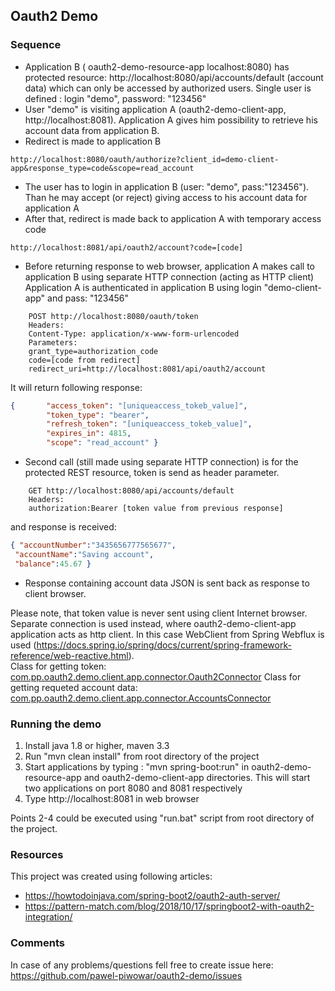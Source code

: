 ## Oauth2 Demo

### Sequence
- Application B ( oauth2-demo-resource-app  localhost:8080) has protected resource: http://localhost:8080/api/accounts/default (account data) which can only be accessed by authorized users. 
 Single user is defined : login "demo", password: "123456"
- User "demo" is visiting application A (oauth2-demo-client-app, http://localhost:8081). Application A gives him possibility to retrieve his account data from application B.   
- Redirect is made to application B
```
http://localhost:8080/oauth/authorize?client_id=demo-client-app&response_type=code&scope=read_account
```
- The user has to login in application B (user: "demo", pass:"123456"). Than he may accept (or reject) giving access to his account data for application A  
- After that, redirect is made back to application A with temporary access code   
```
http://localhost:8081/api/oauth2/account?code=[code]
```
- Before returning response to web browser, application A makes call to application B using separate HTTP connection (acting as HTTP client)   
 Application A is authenticated in application B using login "demo-client-app" and pass: "123456"
```
    POST http://localhost:8080/oauth/token  
    Headers:
    Content-Type: application/x-www-form-urlencoded  
    Parameters:
    grant_type=authorization_code  
    code=[code from redirect]  
    redirect_uri=http://localhost:8081/api/oauth2/account  
```
It will return following response: 
```json
{       "access_token": "[uniqueaccess_tokeb_value]",
        "token_type": "bearer",
        "refresh_token": "[uniqueaccess_tokeb_value]",
        "expires_in": 4815,
        "scope": "read_account" }
```
- Second call (still made using separate HTTP connection) is for the protected REST resource, token is send as header parameter. 
```    
    GET http://localhost:8080/api/accounts/default  
    Headers:  
    authorization:Bearer [token value from previous response]
```  
and response is received:
```json
{ "accountNumber":"3435656777565677",
 "accountName":"Saving account",
 "balance":45.67 }
```
- Response containing account data JSON is sent back as response to client browser.

Please note, that token value is never sent using client Internet browser. Separate connection is used instead,
where oauth2-demo-client-app application acts as http client. In this case  WebClient from Spring Webflux is used (https://docs.spring.io/spring/docs/current/spring-framework-reference/web-reactive.html).  
Class for getting token: [com.pp.oauth2.demo.client.app.connector.Oauth2Connector](./oauth2-demo-client-app/src/main/java/com/pp/oauth2/demo/client/app/connector/Oauth2Connector.java)
Class for getting requeted account data: [com.pp.oauth2.demo.client.app.connector.AccountsConnector](./oauth2-demo-client-app/src/main/java/com/pp/oauth2/demo/client/app/connector/AccountsConnector.java) 

### Running the demo

1. Install java 1.8 or higher, maven 3.3
2. Run "mvn clean install" from root directory of the project
3. Start applications by typing : "mvn spring-boot:run" in  oauth2-demo-resource-app and oauth2-demo-client-app directories.
This will start two applications on port 8080 and 8081 respectively  
4. Type http://localhost:8081 in web browser

Points 2-4 could be executed using "run.bat" script from root directory of the project.

### Resources 

This project was created using following articles:
 
- https://howtodoinjava.com/spring-boot2/oauth2-auth-server/
- https://pattern-match.com/blog/2018/10/17/springboot2-with-oauth2-integration/

### Comments

In case of any problems/questions fell free to create issue here: https://github.com/pawel-piwowar/oauth2-demo/issues
